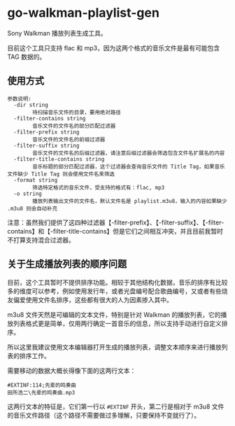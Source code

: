 # go-walkman-playlist-gen

Sony Walkman 播放列表生成工具。

目前这个工具只支持 flac 和 mp3，因为这两个格式的音乐文件是最有可能包含 TAG 数据的。

## 使用方式

```text
参数说明:
  -dir string
        待扫描音乐文件的目录，要用绝对路径
  -filter-contains string
        音乐文件的文件名的部分匹配过滤器
  -filter-prefix string
        音乐文件的文件名的前缀过滤器
  -filter-suffix string
        音乐文件的文件名的后缀过滤器，请注意后缀过滤器会筛选包含文件名扩展名的内容
  -filter-title-contains string
        音乐标题的部分匹配过滤器，这个过滤器会查询音乐文件的 Title Tag，如果音乐文件缺少 Title Tag 则会使用文件名来筛选
  -format string
        筛选特定格式的音乐文件，受支持的格式有：flac, mp3
  -o string
        播放列表输出文件的文件名，默认文件名是 playlist.m3u8，输入的内容如果缺少 .m3u8 则会自动补充
```

注意：虽然我们提供了这四种过滤器【-filter-prefix】、【-filter-suffix】、【-filter-contains】和【-filter-title-contains】但是它们之间相互冲突，并且目前我暂时不打算支持混合过滤器。

## 关于生成播放列表的顺序问题

目前，这个工具暂时不提供排序功能。相较于其他结构化数据，音乐的排序有比较多的维度可以参考，例如使用发行年，或者光盘编号配合歌曲编号，又或者有些烧友偏爱使用文件名排序，这些都有很大的人为因素掺入其中。

m3u8 文件天然是可编辑的文本文件，特别是针对 Walkman 的播放列表，它的播放列表格式更是简单，仅用两行确定一首音乐的信息，所以支持手动进行自定义排序。

所以这里我建议使用文本编辑器打开生成的播放列表，调整文本顺序来进行播放列表的排序工作。

需要移动的数据大概长得像下面的这两行文本：

```m3u
#EXTINF:114;先辈的鸣奏曲
田所浩二\先辈的鸣奏曲.mp3
```

这两行文本的特征是，它们第一行以 `#EXTINF` 开头，第二行是相对于 m3u8 文件的音乐文件路径（这个路径不需要做过多理解，只要保持不变就行了）。
